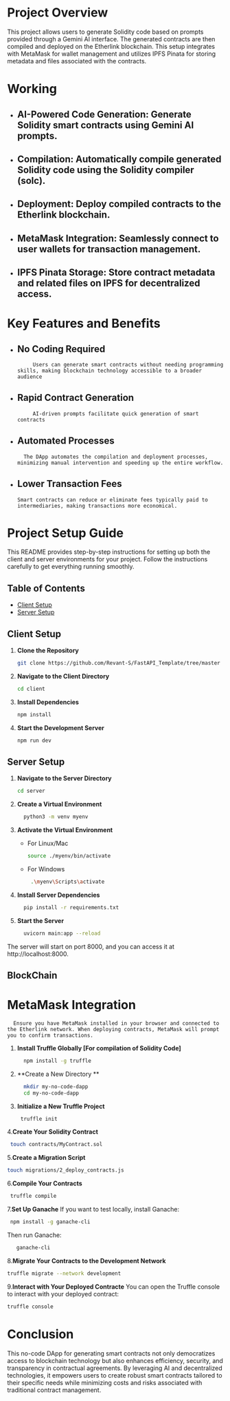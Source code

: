 # Project Overview

This project allows users to generate Solidity code based on prompts provided through a Gemini AI interface. The generated contracts are then compiled and deployed on the Etherlink blockchain. This setup integrates with MetaMask for wallet management and utilizes IPFS Pinata for storing metadata and files associated with the contracts.

# Working
- ## AI-Powered Code Generation: Generate Solidity smart contracts using Gemini AI prompts.
- ## Compilation: Automatically compile generated Solidity code using the Solidity compiler (solc).
- ## Deployment: Deploy compiled contracts to the Etherlink blockchain.
- ## MetaMask Integration: Seamlessly connect to user wallets for transaction management.
- ## IPFS Pinata Storage: Store contract metadata and related files on IPFS for decentralized access.

# Key Features and Benefits
   - ## No Coding Required
              Users can generate smart contracts without needing programming skills, making blockchain technology accessible to a broader audience
   - ## Rapid Contract Generation
              AI-driven prompts facilitate quick generation of smart contracts
   - ## Automated Processes
           The DApp automates the compilation and deployment processes,       minimizing manual intervention and speeding up the entire workflow.
   - ## Lower Transaction Fees
         Smart contracts can reduce or eliminate fees typically paid to intermediaries, making transactions more economical.
   
# Project Setup Guide

This README provides step-by-step instructions for setting up both the client and server environments for your project. Follow the instructions carefully to get everything running smoothly.

## Table of Contents
- [Client Setup](#client-setup)
- [Server Setup](#server-setup)

## Client Setup

1. **Clone the Repository**
   ```bash
   git clone https://github.com/Revant-S/FastAPI_Template/tree/master
   ```
2. **Navigate to the Client Directory**
   ```bash
   cd client
   ```
3. **Install Dependencies**
   ```bash
   npm install
   ```
4. **Start the Development Server**
   ```bash
   npm run dev
   ```
## Server Setup

1. **Navigate to the Server Directory**
   ```bash
   cd server
   ```
2. **Create a Virtual Environment**
   ```bash
     python3 -m venv myenv
   ```
3. **Activate the Virtual Environment**
      - For Linux/Mac
         ```bash
         source ./myenv/bin/activate
         ```
      - For Windows
        ```bash
         .\myenv\Scripts\activate
         ```
  
4. **Install Server Dependencies**
   ```bash
     pip install -r requirements.txt
   ```
5. **Start the Server**
   ```bash
     uvicorn main:app --reload
   ```
The server will start on port 8000, and you can access it at http://localhost:8000.

## BlockChain 
   # MetaMask Integration
      Ensure you have MetaMask installed in your browser and connected to the Etherlink network. When deploying contracts, MetaMask will prompt you to confirm transactions.
      
1. **Install Truffle Globally [For compilation of Solidity Code]**
   ```bash
     npm install -g truffle
   ```
2. **Create a New Directory **
   ```bash
     mkdir my-no-code-dapp
     cd my-no-code-dapp
   ```
3. **Initialize a New Truffle Project**
   ```bash
    truffle init
   ```
4.**Create Your Solidity Contract**
   ```bash
    touch contracts/MyContract.sol
   ```
5.**Create a Migration Script**
   ```bash
   touch migrations/2_deploy_contracts.js
   ```
6.**Compile Your Contracts**
   ```bash
    truffle compile
   ```
7.**Set Up Ganache**
If you want to test locally, install Ganache:
   ```bash
    npm install -g ganache-cli
   ```
Then run Ganache:
 ```bash
    ganache-cli
   ```
8.**Migrate Your Contracts to the Development Network**
   ```bash
   truffle migrate --network development 
   ```
9.**Interact with Your Deployed Contracte**
You can open the Truffle console to interact with your deployed contract:
   ```bash
truffle console
   ```

   
# Conclusion
This no-code DApp for generating smart contracts not only democratizes access to blockchain technology but also enhances efficiency, security, and transparency in contractual agreements. By leveraging AI and decentralized technologies, it empowers users to create robust smart contracts tailored to their specific needs while minimizing costs and risks associated with traditional contract management.
